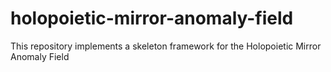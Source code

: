 # holopoietic-mirror-anomaly-field
This repository implements a skeleton framework for the Holopoietic Mirror Anomaly Field
